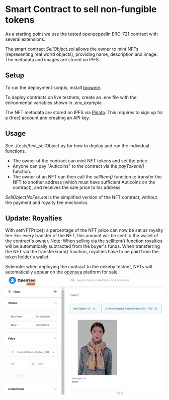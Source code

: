 # Smart Contract to sell non-fungible tokens

As a starting point we use the tested openzeppelin ERC-721 contract with several extensions.

The smart contract *SellObject.sol* allows the owner to mint NFTs (representing real world objects), providing name, description and image.
The metadata and images are stored on IPFS.


## Setup

To run the deployment scripts, install [brownie](https://eth-brownie.readthedocs.io/en/stable/install.html).

To deploy contracts on live testnets, create an .env file with the enironmental variables shown in *.env_example*

The NFT metadata are stored on IPFS via [Pinata](https://www.pinata.cloud/). This requires to sign up for a (free) account and creating an API key.

## Usage

See ./tests/test_sellObject.py for how to deploy and run the individual functions.

- The owner of the contract can mint NFT tokens and set the price.
- Anyone can pay "Auticoins" to the contract via the *payTokens()* function.
- The owner of an NFT can then call the *sellItem()* function to transfer the NFT to another address (which must have sufficient Auticoins on the contract), and receives the sale price to his address.

*SellObjectNoFee.sol* is the simplified version of the NFT contract, without the payment and royalty fee mechanics.

## Update: Royalties

With setNFTPrice() a percentage of the NFT price can now be set as royalty fee. For every transfer of the NFT, this amount will be sent to the wallet of the contract's owner.
Note: When selling via the sellItem() function royalties will be automatically subtracted from the buyer's funds. When transferring the NFT via the transferFrom() function, royalties have to be paid from the token holder's wallet.
  

Sidenote: when deploying the contract to the rinkeby testnet, NFTs will automatically appear on the [opensea](https://opensea.io/) platform for sale.
![opensea_example](./img/opensea_example.PNG)